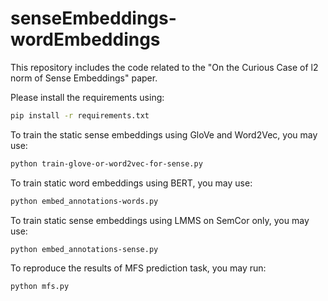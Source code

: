 # senseEmbeddings-wordEmbeddings
This repository includes the code related to the "On the Curious Case of l2 norm of Sense Embeddings" paper.

Please install the requirements using:
```bash
pip install -r requirements.txt
```

To train the static sense embeddings using GloVe and Word2Vec, you may use:
```bash
python train-glove-or-word2vec-for-sense.py
```

To train static word embeddings using BERT, you may use:
```bash
python embed_annotations-words.py
```

To train static sense embeddings using LMMS on SemCor only, you may use:
```bash
python embed_annotations-sense.py
```

To reproduce the results of MFS prediction task, you may run:
```bash
python mfs.py
```
